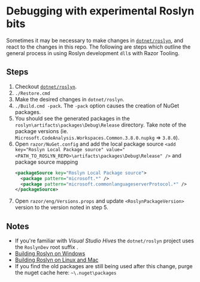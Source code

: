 ﻿# Debugging with experimental Roslyn bits

Sometimes it may be necessary to make changes in [`dotnet/roslyn`](https://github.com/dotnet/roslyn), and react to the changes in this repo. The following are steps which outline the general process in using Roslyn development `dll`s with Razor Tooling.

## Steps

1. Checkout [`dotnet/roslyn`](https://github.com/dotnet/roslyn).
2. `./Restore.cmd`
3. Make the desired changes in `dotnet/roslyn`.
4. `./Build.cmd -pack`. The `-pack` option causes the creation of NuGet packages.
5. You should see the generated packages in the `roslyn\artifacts\packages\Debug\Release` directory. Take note of the package versions (ie. `Microsoft.CodeAnalysis.Workspaces.Common.3.8.0.nupkg` => `3.8.0`).
6. Open `razor/NuGet.config` and add the local package source `<add key="Roslyn Local Package source" value="<PATH_TO_ROSLYN_REPO>\artifacts\packages\Debug\Release" />` and package source mapping
   ```xml
   <packageSource key="Roslyn Local Package source">
     <package pattern="microsoft.*" />
     <package pattern="microsoft.commonlanguageserverProtocol.*" />
   </packageSource>
   ```
7. Open `razor/eng/Versions.props` and update `<RoslynPackageVersion>` version to the version noted in step 5.

## Notes

- If you're familiar with _Visual Studio Hives_ the `dotnet/roslyn` project uses the `RoslynDev` root suffix .
- [Building Roslyn on Windows](https://github.com/dotnet/roslyn/blob/main/docs/contributing/Building,%20Debugging,%20and%20Testing%20on%20Windows.md)
- [Building Roslyn on Linux and Mac](https://github.com/dotnet/roslyn/blob/main/docs/infrastructure/cross-platform.md)
- If you find the old packages are still being used after this change, purge the nuget cache here: `~\.nuget\packages`

